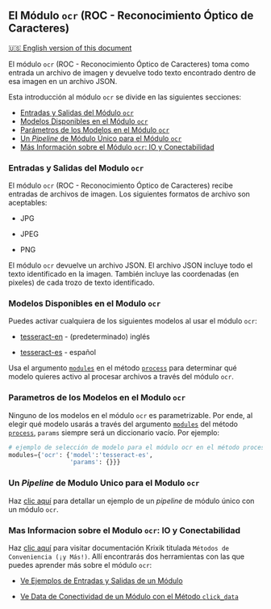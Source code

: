 ## El Módulo `ocr` (ROC - Reconocimiento Óptico de Caracteres)
[🇺🇸 English version of this document](https://krixik-docs.readthedocs.io/latest/modules/ai_modules/ocr_module/)

El módulo `ocr` (ROC - Reconocimiento Óptico de Caracteres) toma como entrada un archivo de imagen y devuelve todo texto encontrado dentro de esa imagen en un archivo JSON.

Esta introducción al módulo `ocr` se divide en las siguientes secciones:

- [Entradas y Salidas del Módulo `ocr`](#entradas-y-salidas-del-modulo-ocr)
- [Modelos Disponibles en el Módulo `ocr`](#modelos-disponibles-en-el-modulo-ocr)
- [Parámetros de los Modelos en el Módulo `ocr`](#parametros-de-los-modelos-en-el-modulo-ocr)
- [Un *Pipeline* de Módulo Único para el Módulo `ocr`](#un-pipeline-de-modulo-unico-para-el-modulo-ocr)
- [Más Información sobre el Módulo `ocr`: IO y Conectabilidad](#mas-informacion-sobre-el-modulo-ocr-io-y-conectabilidad)

### Entradas y Salidas del Modulo `ocr`

El módulo `ocr` (ROC - Reconocimiento Óptico de Caracteres) recibe entradas de archivos de imagen. Los siguientes formatos de archivo son aceptables:

- JPG

- JPEG

- PNG

El módulo `ocr` devuelve un archivo JSON. El archivo JSON incluye todo el texto identificado en la imagen. También incluye las coordenadas (en pixeles) de cada trozo de texto identificado.

### Modelos Disponibles en el Modulo `ocr`

Puedes activar cualquiera de los siguientes modelos al usar el módulo `ocr`:

- [tesseract-en](https://github.com/tesseract-ocr/tesseract) - (predeterminado) inglés

- [tesseract-es](https://github.com/tesseract-ocr/tesseract) - español

Usa el argumento [`modules`](../../sistema/parametros_y_procesar_archivos_a_traves_de_pipelines/metodo_process_procesar.md#seleccion-de-modelo-por-medio-del-argumento-modules) en el método [`process`](../../sistema/parametros_y_procesar_archivos_a_traves_de_pipelines/metodo_process_procesar.md) para determinar qué modelo quieres activo al procesar archivos a través del módulo `ocr`.

### Parametros de los Modelos en el Modulo `ocr`

Ninguno de los modelos en el módulo `ocr` es parametrizable. Por ende, al elegir qué modelo usarás a través del argumento [`modules`](../../sistema/parametros_y_procesar_archivos_a_traves_de_pipelines/metodo_process_procesar.md#seleccion-de-modelo-por-medio-del-argumento-modules) del método [`process`](../../sistema/parametros_y_procesar_archivos_a_traves_de_pipelines/metodo_process_procesar.md), `params` siempre será un diccionario vacío. Por ejemplo:

```python
# ejemplo de selección de modelo para el módulo ocr en el método process
modules={'ocr': {'model':'tesseract-es',
                 'params': {}}}
```

### Un *Pipeline* de Modulo Unico para el Modulo `ocr`

Haz [clic aquí](../../ejemplos/ejemplos_pipelines_modulo_unico/unico_ocr_roc.md) para detallar un ejemplo de un *pipeline* de módulo único con un módulo `ocr`.

### Mas Informacion sobre el Modulo `ocr`: IO y Conectabilidad

Haz [clic aquí](../../sistema/metodos_de_conveniencia/metodos_de_conveniencia.md) para visitar documentación Krixik titulada `Métodos de Conveniencia (¡y Más!)`. Allí encontrarás dos herramientas con las que puedes aprender más sobre el módulo `ocr`: 

- [Ve Ejemplos de Entradas y Salidas de un Módulo](../../sistema/metodos_de_conveniencia/metodos_de_conveniencia.md#ve-ejemplos-de-entradas-y-salidas-de-un-modulo)

- [Ve Data de Conectividad de un Módulo con el Método `click_data`](../../sistema/metodos_de_conveniencia/metodos_de_conveniencia.md#ve-data-de-conectividad-de-un-modulo-con-el-metodo-view_module_click_data)
